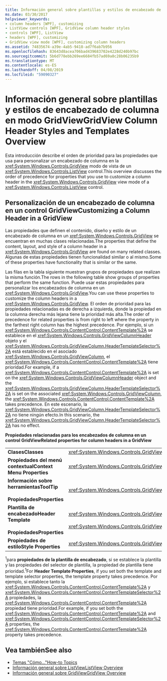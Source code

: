```yaml
---
title: Información general sobre plantillas y estilos de encabezado de columna en modo GridView
ms.date: 03/30/2017
helpviewer_keywords:
- column headers [WPF], customizing
- ListView controls [WPF], GridView column header styles
- controls [WPF], ListView
- headers [WPF], customizing
- GridView view mode [WPF], customizing column headers
ms.assetid: 74835674-a39e-4ab5-9418-ad7f6ab7b956
ms.openlocfilehash: 83643d8acea706bad439683702e4228d240b97bc
ms.sourcegitcommit: 5b6d778ebb269ee6684fb57ad69a8c28b06235b9
ms.translationtype: MT
ms.contentlocale: es-ES
ms.lasthandoff: 04/08/2019
ms.locfileid: "59090327"
---
```

# <a name="gridview-column-header-styles-and-templates-overview"></a><span data-ttu-id="5a8ec-102">Información general sobre plantillas y estilos de encabezado de columna en modo GridView</span><span class="sxs-lookup"><span data-stu-id="5a8ec-102">GridView Column Header Styles and Templates Overview</span></span>
<span data-ttu-id="5a8ec-103">Esta introducción describe el orden de prioridad para las propiedades que usa para personalizar un encabezado de columna en la <xref:System.Windows.Controls.GridView> modo de vista de un <xref:System.Windows.Controls.ListView> control.</span><span class="sxs-lookup"><span data-stu-id="5a8ec-103">This overview discusses the order of precedence for properties that you use to customize a column header in the <xref:System.Windows.Controls.GridView> view mode of a <xref:System.Windows.Controls.ListView> control.</span></span>  
  
## <a name="customizing-a-column-header-in-a-gridview"></a><span data-ttu-id="5a8ec-104">Personalización de un encabezado de columna en un control GridView</span><span class="sxs-lookup"><span data-stu-id="5a8ec-104">Customizing a Column Header in a GridView</span></span>  
 <span data-ttu-id="5a8ec-105">Las propiedades que definen el contenido, diseño y estilo de un encabezado de columna en un <xref:System.Windows.Controls.GridView> se encuentran en muchas clases relacionadas.</span><span class="sxs-lookup"><span data-stu-id="5a8ec-105">The properties that define the content, layout, and style of a column header in a <xref:System.Windows.Controls.GridView> are found on many related classes.</span></span> <span data-ttu-id="5a8ec-106">Algunas de estas propiedades tienen funcionalidad similar o al mismo.</span><span class="sxs-lookup"><span data-stu-id="5a8ec-106">Some of these properties have functionality that is similar or the same.</span></span>  
  
 <span data-ttu-id="5a8ec-107">Las filas en la tabla siguiente muestran grupos de propiedades que realizan la misma función.</span><span class="sxs-lookup"><span data-stu-id="5a8ec-107">The rows in the following table show groups of properties that perform the same function.</span></span> <span data-ttu-id="5a8ec-108">Puede usar estas propiedades para personalizar los encabezados de columna en un <xref:System.Windows.Controls.GridView>.</span><span class="sxs-lookup"><span data-stu-id="5a8ec-108">You can use these properties to customize the column headers in a <xref:System.Windows.Controls.GridView>.</span></span> <span data-ttu-id="5a8ec-109">El orden de prioridad para las propiedades relacionadas es de derecha a izquierda, donde la propiedad en la columna derecha más lejana tiene la prioridad más alta.</span><span class="sxs-lookup"><span data-stu-id="5a8ec-109">The order of precedence for related properties is from right to left where the property in the farthest right column has the highest precedence.</span></span> <span data-ttu-id="5a8ec-110">Por ejemplo, si un <xref:System.Windows.Controls.ContentControl.ContentTemplate%2A> se establece en el <xref:System.Windows.Controls.GridViewColumnHeader> objeto y el <xref:System.Windows.Controls.GridViewColumn.HeaderTemplateSelector%2A> está establecido en el asociado <xref:System.Windows.Controls.GridViewColumn>, el <xref:System.Windows.Controls.ContentControl.ContentTemplate%2A> tiene prioridad.</span><span class="sxs-lookup"><span data-stu-id="5a8ec-110">For example, if a <xref:System.Windows.Controls.ContentControl.ContentTemplate%2A> is set on the <xref:System.Windows.Controls.GridViewColumnHeader> object and the <xref:System.Windows.Controls.GridViewColumn.HeaderTemplateSelector%2A> is set on the associated <xref:System.Windows.Controls.GridViewColumn>, the <xref:System.Windows.Controls.ContentControl.ContentTemplate%2A> takes precedence.</span></span> <span data-ttu-id="5a8ec-111">En este escenario, la <xref:System.Windows.Controls.GridViewColumn.HeaderTemplateSelector%2A> no tiene ningún efecto.</span><span class="sxs-lookup"><span data-stu-id="5a8ec-111">In this scenario, the <xref:System.Windows.Controls.GridViewColumn.HeaderTemplateSelector%2A> has no effect.</span></span>  
  
 **<span data-ttu-id="5a8ec-112">Propiedades relacionadas para los encabezados de columna en un control GridView</span><span class="sxs-lookup"><span data-stu-id="5a8ec-112">Related properties for column headers in a GridView</span></span>**  
  
|||||  
|-|-|-|-|  
|**<span data-ttu-id="5a8ec-113">Clases</span><span class="sxs-lookup"><span data-stu-id="5a8ec-113">Classes</span></span>**|<xref:System.Windows.Controls.GridView>|<xref:System.Windows.Controls.GridViewColumn>|<xref:System.Windows.Controls.GridViewColumnHeader>|  
|**<span data-ttu-id="5a8ec-114">Propiedades del menú contextual</span><span class="sxs-lookup"><span data-stu-id="5a8ec-114">Context Menu Properties</span></span>**|<xref:System.Windows.Controls.GridView.ColumnHeaderContextMenu%2A>|<span data-ttu-id="5a8ec-115">No es aplicable</span><span class="sxs-lookup"><span data-stu-id="5a8ec-115">Not applicable</span></span>|<xref:System.Windows.FrameworkElement.ContextMenu%2A>|  
|**<span data-ttu-id="5a8ec-116">Información sobre herramientas</span><span class="sxs-lookup"><span data-stu-id="5a8ec-116">ToolTip</span></span>**<br /><br /> **<span data-ttu-id="5a8ec-117">Propiedades</span><span class="sxs-lookup"><span data-stu-id="5a8ec-117">Properties</span></span>**|<xref:System.Windows.Controls.GridView.ColumnHeaderToolTip%2A>|<span data-ttu-id="5a8ec-118">No es aplicable</span><span class="sxs-lookup"><span data-stu-id="5a8ec-118">Not applicable</span></span>|<xref:System.Windows.FrameworkElement.ToolTip%2A>|  
|**<span data-ttu-id="5a8ec-119">Plantilla de encabezado</span><span class="sxs-lookup"><span data-stu-id="5a8ec-119">Header Template</span></span>**<br /><br /> **<span data-ttu-id="5a8ec-120">Propiedades</span><span class="sxs-lookup"><span data-stu-id="5a8ec-120">Properties</span></span>**|<xref:System.Windows.Controls.GridView.ColumnHeaderTemplate%2A> <span data-ttu-id="5a8ec-121"><sup>1</sup>/</span><span class="sxs-lookup"><span data-stu-id="5a8ec-121"><sup>1</sup>/</span></span><br /><br /> <xref:System.Windows.Controls.GridView.ColumnHeaderTemplateSelector%2A>|<xref:System.Windows.Controls.GridViewColumn.HeaderTemplate%2A> <span data-ttu-id="5a8ec-122"><sup>1</sup>/</span><span class="sxs-lookup"><span data-stu-id="5a8ec-122"><sup>1</sup>/</span></span><br /><br /> <xref:System.Windows.Controls.GridViewColumn.HeaderTemplateSelector%2A>|<xref:System.Windows.Controls.ContentControl.ContentTemplate%2A> <span data-ttu-id="5a8ec-123"><sup>1</sup>/</span><span class="sxs-lookup"><span data-stu-id="5a8ec-123"><sup>1</sup>/</span></span><br /><br /> <xref:System.Windows.Controls.ContentControl.ContentTemplateSelector%2A>|  
|**<span data-ttu-id="5a8ec-124">Propiedades de estilo</span><span class="sxs-lookup"><span data-stu-id="5a8ec-124">Style Properties</span></span>**|<xref:System.Windows.Controls.GridView.ColumnHeaderContainerStyle%2A>|<xref:System.Windows.Controls.GridViewColumn.HeaderContainerStyle%2A>|<xref:System.Windows.FrameworkElement.Style%2A>|  
  
 <span data-ttu-id="5a8ec-125"><sup>1</sup>para **propiedades de la plantilla de encabezado**, si se establece la plantilla y las propiedades del selector de plantilla, la propiedad de plantilla tiene prioridad.</span><span class="sxs-lookup"><span data-stu-id="5a8ec-125"><sup>1</sup>For **Header Template Properties**, if you set both the template and template selector properties, the template property takes precedence.</span></span> <span data-ttu-id="5a8ec-126">Por ejemplo, si establece tanto la <xref:System.Windows.Controls.ContentControl.ContentTemplate%2A> y <xref:System.Windows.Controls.ContentControl.ContentTemplateSelector%2A> propiedades, la <xref:System.Windows.Controls.ContentControl.ContentTemplate%2A> propiedad tiene prioridad.</span><span class="sxs-lookup"><span data-stu-id="5a8ec-126">For example, if you set both the <xref:System.Windows.Controls.ContentControl.ContentTemplate%2A> and <xref:System.Windows.Controls.ContentControl.ContentTemplateSelector%2A> properties, the <xref:System.Windows.Controls.ContentControl.ContentTemplate%2A> property takes precedence.</span></span>  
  
## <a name="see-also"></a><span data-ttu-id="5a8ec-127">Vea también</span><span class="sxs-lookup"><span data-stu-id="5a8ec-127">See also</span></span>

- [<span data-ttu-id="5a8ec-128">Temas "Cómo..."</span><span class="sxs-lookup"><span data-stu-id="5a8ec-128">How-to Topics</span></span>](listview-how-to-topics.md)
- [<span data-ttu-id="5a8ec-129">Información general sobre ListView</span><span class="sxs-lookup"><span data-stu-id="5a8ec-129">ListView Overview</span></span>](listview-overview.md)
- [<span data-ttu-id="5a8ec-130">Información general sobre GridView</span><span class="sxs-lookup"><span data-stu-id="5a8ec-130">GridView Overview</span></span>](gridview-overview.md)
